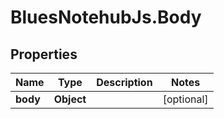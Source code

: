 # BluesNotehubJs.Body

## Properties

Name | Type | Description | Notes
------------ | ------------- | ------------- | -------------
**body** | **Object** |  | [optional] 


